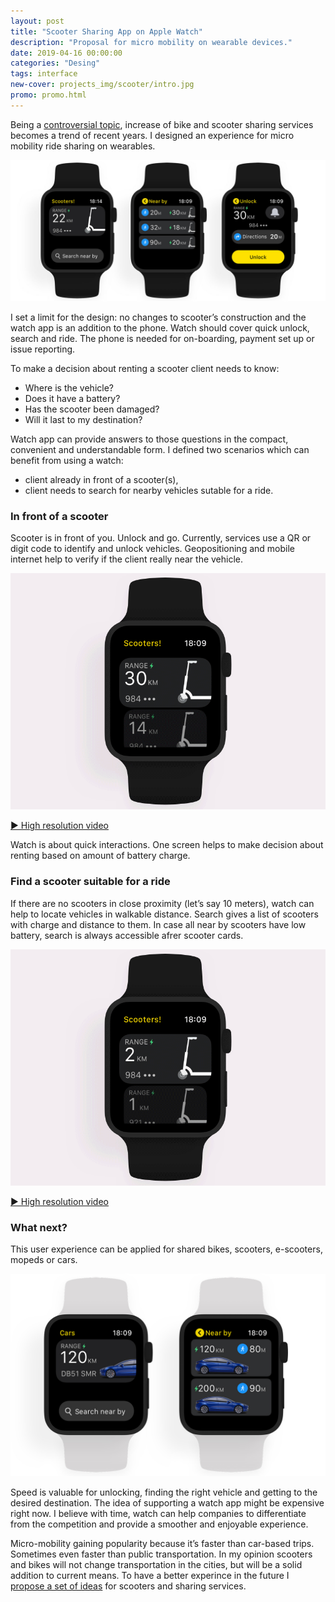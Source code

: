 ```yaml
---
layout: post
title: "Scooter Sharing App on Apple Watch"
description: "Proposal for micro mobility on wearable devices."
date: 2019-04-16 00:00:00
categories: "Desing"
tags: interface
new-cover: projects_img/scooter/intro.jpg
promo: promo.html
---
```


Being a [controversial topic](https://www.youtube.com/watch?v=vt1Pcb2cnEw), increase of bike and scooter sharing services becomes a trend of recent years. I designed an experience for micro mobility ride sharing on wearables.

<span class="p1000">![Apple Watch Scooter Sharing App](/projects_img/scooter/intro.jpg)</span>

I set a limit for the design: no changes to scooter’s construction and the watch app is an addition to the phone. Watch should cover quick unlock, search and ride. The phone is needed for on-boarding, payment set up or issue reporting.

To make a decision about renting a scooter client needs to know:

- Where is the vehicle?
- Does it have a battery?
- Has the scooter been damaged? 
- Will it last to my destination?

Watch app can provide answers to those questions in the compact, convenient and understandable form. I defined two scenarios which can benefit from using a watch:

- client already in front of a scooter(s),
- client needs to search for nearby vehicles sutable for a ride.

### In front of a scooter

Scooter is in front of you. Unlock and go. Currently, services use a QR or digit code to identify and unlock vehicles. Geopositioning and mobile internet help to verify if the client really near the vehicle.

<span class="p800">![Apple Watch Scooter Sharing App: Unlock near by scooter](/projects_img/scooter/Unlock.gif)</span>

<span class="p-center">[▶ High resolution video](https://vimeo.com/330054514)</span>

Watch is about quick interactions. One screen helps to make decision about renting based on amount of battery charge.

### Find a scooter suitable for a ride

If there are no scooters in close proximity (let’s say 10 meters), watch can help to locate vehicles in walkable distance. Search gives a list of scooters with charge and distance to them. In case all near by scooters have low battery, search is always  accessible afrer scooter cards.

<span class="p800">![Apple Watch Scooter Sharing App: search and unlock](/projects_img/scooter/Search.gif)</span>

<span class="p-center">[▶ High resolution video](https://vimeo.com/330065063)</span>

### What next?

This user experience can be applied for shared bikes, scooters, e-scooters, mopeds or cars. 

<span class="p700">![Apple Watch Scooter Sharing App: electric car app](/projects_img/scooter/car.jpg)</span>

Speed is valuable for unlocking, finding the right vehicle and getting to the desired destination. The idea of supporting a watch app might be expensive right now. I believe with time, watch can help companies to differentiate from the competition and provide a smoother and enjoyable experience.

Micro-mobility gaining popularity because it’s faster than car-based trips. Sometimes even faster than public transportation. In my opinion scooters and bikes will not change transportation in the cities, but will be a solid addition to current means. To have a better experince in the future I [propose a set of ideas](/desing/2019/04/16/ux-micro-mobility.html) for scooters and sharing services. 